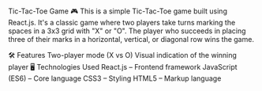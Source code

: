 Tic-Tac-Toe Game 🎮
This is a simple Tic-Tac-Toe game built using React.js. It's a classic game where two players take turns marking the spaces in a 3x3 grid with "X" or "O". The player who succeeds in placing three of their marks in a horizontal, vertical, or diagonal row wins the game.


🛠 Features
Two-player mode (X vs O)
Visual indication of the winning player
🖥️ Technologies Used
React.js – Frontend framework
JavaScript (ES6) – Core language
CSS3 – Styling
HTML5 – Markup language
